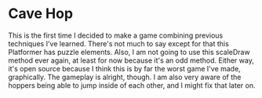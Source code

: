 # Cave Hop
This is the first time I decided to make a game combining previous techniques I've learned. There's not much to say except for that this Platformer has puzzle elements. Also, I am not going to use this scaleDraw method ever again, at least for now because it's an odd method. Either way, it's open source because I think this is by far the worst game I've made, graphically. The gameplay is alright, though. I am also very aware of the hoppers being able to jump inside of each other, and I might fix that later on. 
